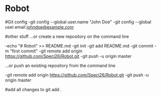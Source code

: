 # Robot


#Git config
-git config --global user.name "John Doe"
-git config --global user.email johndoe@example.com

#other stuff
…or create a new repository on the command line

-echo "# Robot" >> README.md
-git init
-git add README.md
-git commit -m "first commit"
-git remote add origin https://github.com/Speci26/Robot.git
-git push -u origin master

…or push an existing repository from the command line

-git remote add origin https://github.com/Speci26/Robot.git
-git push -u origin master


#add all changes to
git add . 
